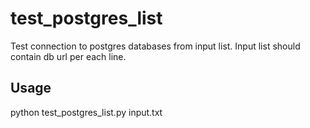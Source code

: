 # test_postgres_list

Test connection to postgres databases from input list. Input list should contain db url per each line.


## Usage

python test_postgres_list.py input.txt
